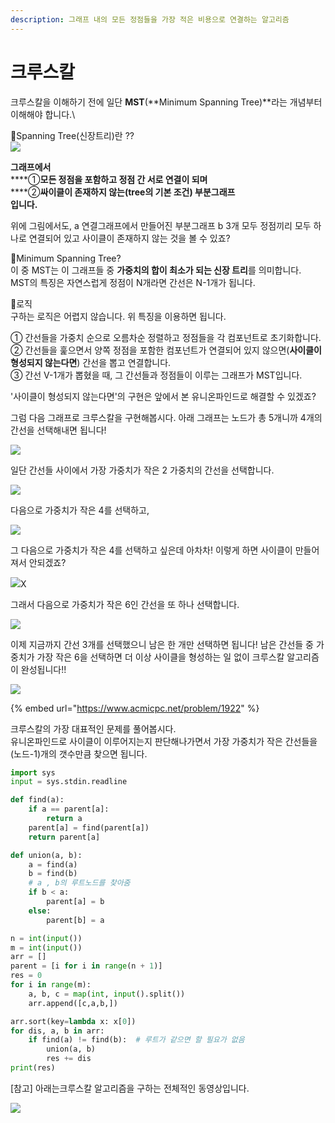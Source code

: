 ```yaml
---
description: 그래프 내의 모든 정점들을 가장 적은 비용으로 연결하는 알고리즘
---
```


# 크루스칼

크루스칼을 이해하기 전에 일단 **MST**(**Minimum Spanning Tree)**라는 개념부터 이해해야 합니다.\


📌Spanning Tree(신장트리)란 ??\
![](<../.gitbook/assets/image (7) (3).png>)

**그래프에서** \
****①**모든 정점을 포함하고 정점 간 서로 연결이 되며** \
****②**싸이클이 존재하지 않는(tree의 기본 조건) 부분그래프**\
**입니다.**

위에 그림에서도, a 연결그래프에서 만들어진 부분그래프 b 3개 모두 정점끼리 모두 하나로 연결되어 있고 사이클이 존재하지 않는 것을 볼 수 있죠?

📌Minimum Spanning Tree?\
이 중 MST는 이 그래프들 중 **가중치의 합이 최소가 되는 신장 트리**를 의미합니다.\
MST의 특징은 자연스럽게 정점이 N개라면 간선은 N-1개가 됩니다.

📌로직\
구하는 로직은 어렵지 않습니다. 위 특징을 이용하면 됩니다.

① 간선들을 가중치 순으로 오름차순 정렬하고 정점들을 각 컴포넌트로 초기화합니다.\
② 간선들을 훑으면서 양쪽 정점을 포함한 컴포넌트가 연결되어 있지 않으면(**사이클이 형성되지 않는다면**) 간선을 뽑고 연결합니다.\
③ 간선 V-1개가 뽑혔을 때, 그 간선들과 정점들이 이루는 그래프가 MST입니다.

'사이클이 형성되지 않는다면'의 구현은 앞에서 본 유니온파인드로 해결할 수 있겠죠?

그럼 다음 그래프로 크루스칼을 구현해봅시다. 아래 그래프는 노드가 총 5개니까 4개의 간선을 선택해내면 됩니다!

![](<../.gitbook/assets/image (21).png>)

일단 간선들 사이에서 가장 가중치가 작은 2 가중치의 간선을 선택합니다.

![](<../.gitbook/assets/image (24).png>)

다음으로 가중치가 작은 4를 선택하고,

![](<../.gitbook/assets/image (2).png>)

그 다음으로 가중치가 작은 4를 선택하고 싶은데 아차차! 이렇게 하면 사이클이 만들어져서 안되겠죠?

![](<../.gitbook/assets/image (12).png>)X

그래서 다음으로 가중치가 작은 6인 간선을 또 하나 선택합니다.

![](<../.gitbook/assets/image (9).png>)

이제 지금까지 간선 3개를 선택했으니 남은 한 개만 선택하면 됩니다! 남은 간선들 중 가중치가 가장 작은 6을 선택하면 더 이상 사이클을 형성하는 일 없이 크루스칼 알고리즘이 완성됩니다!!

![](<../.gitbook/assets/image (22) (1).png>)

{% embed url="https://www.acmicpc.net/problem/1922" %}

크루스칼의 가장 대표적인 문제를 풀어봅시다.\
유니온파인드로 사이클이 이루어지는지 판단해나가면서 가장 가중치가 작은 간선들을 (노드-1)개의 갯수만큼 찾으면 됩니다.

```python
import sys
input = sys.stdin.readline

def find(a):
    if a == parent[a]: 
        return a
    parent[a] = find(parent[a])  
    return parent[a]

def union(a, b):
    a = find(a)
    b = find(b)
    # a , b의 루트노드를 찾아줌
    if b < a:
        parent[a] = b
    else:
        parent[b] = a

n = int(input())
m = int(input())
arr = []
parent = [i for i in range(n + 1)]
res = 0
for i in range(m):
    a, b, c = map(int, input().split())
    arr.append([c,a,b,])

arr.sort(key=lambda x: x[0])
for dis, a, b in arr:
    if find(a) != find(b):  # 루트가 같으면 할 필요가 없음
        union(a, b)
        res += dis
print(res)
```

\[참고] 아래는크루스칼 알고리즘을 구하는 전체적인 동영상입니다.

![](../.gitbook/assets/크루스칼.gif)

